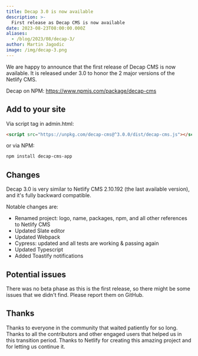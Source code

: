 ```yaml
---
title: Decap 3.0 is now available
description: >-
  First release as Decap CMS is now available
date: 2023-08-23T08:00:00.000Z
aliases:
  - /blog/2023/08/decap-3/
author: Martin Jagodic
image: /img/decap-3.png
---
```

We are happy to announce that the first release of Decap CMS is now available. It is released under 3.0 to honor the 2 major versions of the Netlify CMS.

Decap on NPM: https://www.npmjs.com/package/decap-cms

## Add to your site

Via script tag in admin.html:

```html
<script src="https://unpkg.com/decap-cms@^3.0.0/dist/decap-cms.js"></script>
```

or via NPM:

```bash
npm install decap-cms-app
```

## Changes

Decap 3.0 is very similar to Netlify CMS 2.10.192 (the last available version), and it's fully backward compatible. 

Notable changes are:
- Renamed project: logo, name, packages, npm, and all other references to Netlify CMS
- Updated Slate editor
- Updated Webpack
- Cypress: updated and all tests are working & passing again
- Updated Typescript
- Added Toastify notifications

## Potential issues

There was no beta phase as this is the first release, so there might be some issues that we didn't find. Please report them on GitHub.

## Thanks

Thanks to everyone in the community that waited patiently for so long. Thanks to all the contributors and other engaged users that helped us in this transition period. Thanks to Netlify for creating this amazing project and for letting us continue it.
